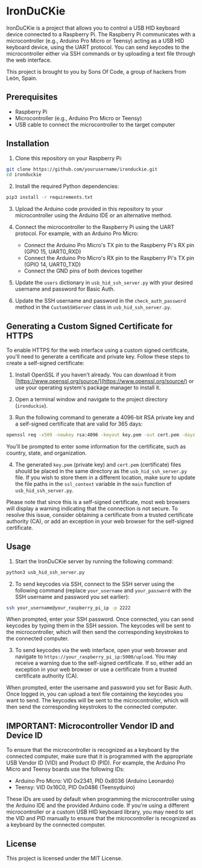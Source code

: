 # IronDuCKie

IronDuCKie is a project that allows you to control a USB HID keyboard device connected to a Raspberry Pi. The Raspberry Pi communicates with a microcontroller (e.g., Arduino Pro Micro or Teensy) acting as a USB HID keyboard device, using the UART protocol. You can send keycodes to the microcontroller either via SSH commands or by uploading a text file through the web interface.

This project is brought to you by Sons Of Code, a group of hackers from León, Spain.

## Prerequisites

- Raspberry Pi
- Microcontroller (e.g., Arduino Pro Micro or Teensy)
- USB cable to connect the microcontroller to the target computer

## Installation

1. Clone this repository on your Raspberry Pi:

```bash
git clone https://github.com/yourusername/ironduckie.git
cd ironduckie
```

2. Install the required Python dependencies:

```bash
pip3 install -r requirements.txt
```

3. Upload the Arduino code provided in this repository to your microcontroller using the Arduino IDE or an alternative method.

4. Connect the microcontroller to the Raspberry Pi using the UART protocol. For example, with an Arduino Pro Micro:

   - Connect the Arduino Pro Micro's TX pin to the Raspberry Pi's RX pin (GPIO 15, UART0_RXD)
   - Connect the Arduino Pro Micro's RX pin to the Raspberry Pi's TX pin (GPIO 14, UART0_TXD)
   - Connect the GND pins of both devices together

5. Update the `users` dictionary in `usb_hid_ssh_server.py` with your desired username and password for Basic Auth.

6. Update the SSH username and password in the `check_auth_password` method in the `CustomSSHServer` class in `usb_hid_ssh_server.py`.

## Generating a Custom Signed Certificate for HTTPS

To enable HTTPS for the web interface using a custom signed certificate, you'll need to generate a certificate and private key. Follow these steps to create a self-signed certificate:

1. Install OpenSSL if you haven't already. You can download it from [https://www.openssl.org/source/](https://www.openssl.org/source/) or use your operating system's package manager to install it.

2. Open a terminal window and navigate to the project directory (`ironduckie`).

3. Run the following command to generate a 4096-bit RSA private key and a self-signed certificate that are valid for 365 days:

```bash
openssl req -x509 -newkey rsa:4096 -keyout key.pem -out cert.pem -days 365
```

You'll be prompted to enter some information for the certificate, such as country, state, and organization.

4. The generated `key.pem` (private key) and `cert.pem` (certificate) files should be placed in the same directory as the `usb_hid_ssh_server.py` file. If you wish to store them in a different location, make sure to update the file paths in the `ssl_context` variable in the `main` function of `usb_hid_ssh_server.py`.

Please note that since this is a self-signed certificate, most web browsers will display a warning indicating that the connection is not secure. To resolve this issue, consider obtaining a certificate from a trusted certificate authority (CA), or add an exception in your web browser for the self-signed certificate.

## Usage

1. Start the IronDuCKie server by running the following command:

```bash
python3 usb_hid_ssh_server.py
```

2. To send keycodes via SSH, connect to the SSH server using the following command (replace `your_username` and `your_password` with the SSH username and password you set earlier):

```bash
ssh your_username@your_raspberry_pi_ip -p 2222
```

When prompted, enter your SSH password. Once connected, you can send keycodes by typing them in the SSH session. The keycodes will be sent to the microcontroller, which will then send the corresponding keystrokes to the connected computer.

3. To send keycodes via the web interface, open your web browser and navigate to `https://your_raspberry_pi_ip:5000/upload`. You may receive a warning due to the self-signed certificate. If so, either add an exception in your web browser or use a certificate from a trusted certificate authority (CA).

When prompted, enter the username and password you set for Basic Auth. Once logged in, you can upload a text file containing the keycodes you want to send. The keycodes will be sent to the microcontroller, which will then send the corresponding keystrokes to the connected computer.

## IMPORTANT: Microcontroller Vendor ID and Device ID

To ensure that the microcontroller is recognized as a keyboard by the connected computer, make sure that it is programmed with the appropriate USB Vendor ID (VID) and Product ID (PID). For example, the Arduino Pro Micro and Teensy boards use the following IDs:

- Arduino Pro Micro: VID 0x2341, PID 0x8036 (Arduino Leonardo)
- Teensy: VID 0x16C0, PID 0x0486 (Teensyduino)

These IDs are used by default when programming the microcontroller using the Arduino IDE and the provided Arduino code. If you're using a different microcontroller or a custom USB HID keyboard library, you may need to set the VID and PID manually to ensure that the microcontroller is recognized as a keyboard by the connected computer.

## License

This project is licensed under the MIT License.